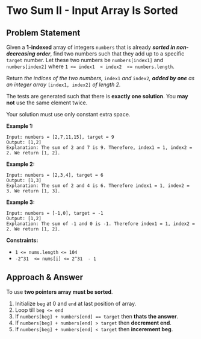 # Two Sum II - Input Array Is Sorted
## Problem Statement


Given a  **1-indexed**  array of integers  `numbers`  that is already  **_sorted in non-decreasing order_**, find two numbers such that they add up to a specific  `target`  number. Let these two numbers be  `numbers[index1]`  and  `numbers[index2]`  where  `1 <= index1  < index2  <= numbers.length`.

Return _the indices of the two numbers,_ `index1` _and_ `index2`_,  **added by one**  as an integer array_ `[index1, index2]` _of length 2._

The tests are generated such that there is  **exactly one solution**. You  **may not**  use the same element twice.

Your solution must use only constant extra space.

**Example 1:**
```
Input: numbers = [2,7,11,15], target = 9
Output: [1,2]
Explanation: The sum of 2 and 7 is 9. Therefore, index1 = 1, index2 = 2. We return [1, 2].
```

**Example 2:**
```
Input: numbers = [2,3,4], target = 6
Output: [1,3]
Explanation: The sum of 2 and 4 is 6. Therefore index1 = 1, index2 = 3. We return [1, 3].
```

**Example 3:**
```
Input: numbers = [-1,0], target = -1
Output: [1,2]
Explanation: The sum of -1 and 0 is -1. Therefore index1 = 1, index2 = 2. We return [1, 2]. 
```

**Constraints:**

-    `1 <= nums.length <= 104`
-   `-2^31  <= nums[i] <= 2^31  - 1`

## Approach & Answer
To use **two pointers array must be sorted**.
1. Initialize `beg` at 0 and `end` at last position of array.
2. Loop till `beg <= end`
3. If `numbers[beg] + numbers[end] == target` then **thats the answer**.
4. If `numbers[beg] + numbers[end] > target` then **decrement end**.
5. If `numbers[beg] + numbers[end] < target` then **incerement beg**.